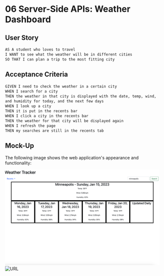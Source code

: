 # 06 Server-Side APIs: Weather Dashboard

## User Story

```
AS A student who loves to travel
I WANT to see what the weather will be in different cities
SO THAT I can plan a trip to the most fitting city
```

## Acceptance Criteria

```
GIVEN I need to check the weather in a certain city
WHEN I search for a city
THEN the weather in that city is displayed with the date, temp, wind, and humidity for today, and the next few days
WHEN I look up a city
THEN it is put in the recents bar
WHEN I click a city in the recents bar
THEN the weather for that city will be displayed again
WHEN I refresh the page
THEN my searches are still in the recents tab

```

## Mock-Up

The following image shows the web application's appearance and functionality:

![Screenshot](./Assets/screenshot.png)
![URL](https://clayandemar.github.io/weather-app/)


